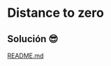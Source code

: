# Distance to zero

## Solución 😎

[README.md](https://github.com/Willydmq/core-code-from-scratch-readme/files/11360227/README.md)
